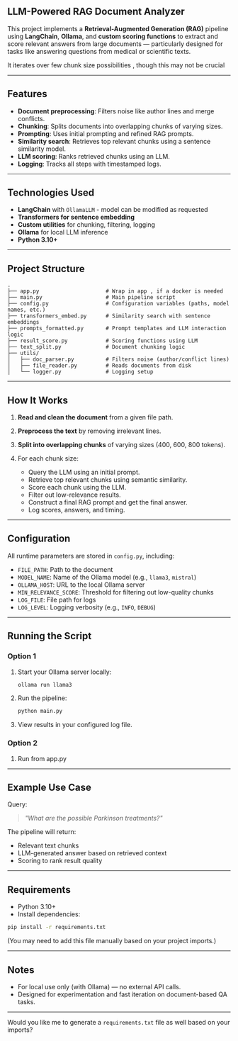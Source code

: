 

## LLM-Powered RAG Document Analyzer

This project implements a **Retrieval-Augmented Generation (RAG)** pipeline using **LangChain**, **Ollama**, and **custom scoring functions** to extract and score relevant answers from large documents — particularly designed for tasks like answering questions from medical or scientific texts.

It iterates over few chunk size possibilities , though this may not be crucial

---

##  Features

* **Document preprocessing**: Filters noise like author lines and merge conflicts.
* **Chunking**: Splits documents into overlapping chunks of varying sizes.
* **Prompting**: Uses initial prompting and refined RAG prompts.
* **Similarity search**: Retrieves top relevant chunks using a sentence similarity model.
* **LLM scoring**: Ranks retrieved chunks using an LLM.
* **Logging**: Tracks all steps with timestamped logs.

---

## Technologies Used

* **LangChain** with `OllamaLLM` - model can be modified as requested
* **Transformers for sentence embedding**
* **Custom utilities** for chunking, filtering, logging
* **Ollama** for local LLM inference
* **Python 3.10+**

---

##  Project Structure

```
.
├── app.py                     # Wrap in app , if a docker is needed
├── main.py                    # Main pipeline script
├── config.py                  # Configuration variables (paths, model names, etc.)
├── transformers_embed.py      # Similarity search with sentence embeddings
├── prompts_formatted.py       # Prompt templates and LLM interaction logic
├── result_score.py            # Scoring functions using LLM
├── text_split.py              # Document chunking logic
├── utils/
│   ├── doc_parser.py          # Filters noise (author/conflict lines)
│   ├── file_reader.py         # Reads documents from disk
│   └── logger.py              # Logging setup
```

---

## How It Works

1. **Read and clean the document** from a given file path.
2. **Preprocess the text** by removing irrelevant lines.
3. **Split into overlapping chunks** of varying sizes (400, 600, 800 tokens).
4. For each chunk size:

   * Query the LLM using an initial prompt.
   * Retrieve top relevant chunks using semantic similarity.
   * Score each chunk using the LLM.
   * Filter out low-relevance results.
   * Construct a final RAG prompt and get the final answer.
   * Log scores, answers, and timing.

---

## Configuration

All runtime parameters are stored in `config.py`, including:

* `FILE_PATH`: Path to the document
* `MODEL_NAME`: Name of the Ollama model (e.g., `llama3`, `mistral`)
* `OLLAMA_HOST`: URL to the local Ollama server
* `MIN_RELEVANCE_SCORE`: Threshold for filtering out low-quality chunks
* `LOG_FILE`: File path for logs
* `LOG_LEVEL`: Logging verbosity (e.g., `INFO`, `DEBUG`)

---

## Running the Script 
### Option 1
1. Start your Ollama server locally:

   ```bash
   ollama run llama3
   ```

2. Run the pipeline:

   ```bash
   python main.py
   ```

3. View results in your configured log file.

### Option 2

1. Run from app.py

---

##  Example Use Case

Query:

> *"What are the possible Parkinson treatments?"*

The pipeline will return:

* Relevant text chunks
* LLM-generated answer based on retrieved context
* Scoring to rank result quality

---

##  Requirements

* Python 3.10+
* Install dependencies:

```bash
pip install -r requirements.txt
```

(You may need to add this file manually based on your project imports.)

---

##  Notes

* For local use only (with Ollama) — no external API calls.
* Designed for experimentation and fast iteration on document-based QA tasks.

---

Would you like me to generate a `requirements.txt` file as well based on your imports?
